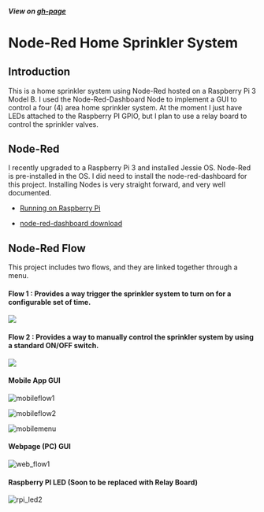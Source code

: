 ##### View on [gh-page](https://odelayio.github.io/Node-Red-Sprinkler-System/)


# Node-Red Home Sprinkler System 


## Introduction

This is a home sprinkler system using Node-Red hosted on a Raspberry Pi 3 Model B.  I used the Node-Red-Dashboard Node to implement a GUI to control a four (4) area home sprinkler system.  At the moment I just have LEDs attached to the Raspberry PI GPIO, but I plan to use a relay board to control the sprinkler valves. 



## Node-Red 
I recently upgraded to a Raspberry Pi 3 and installed Jessie OS.  Node-Red is pre-installed in the OS.  I did need to install the node-red-dashboard for this project.  Installing Nodes is very straight forward, and very well documented.

- [Running on Raspberry Pi](http://nodered.org/docs/hardware/raspberrypi)

- [node-red-dashboard download]( http://flows.nodered.org/node/node-red-dashboard)



## Node-Red Flow

This project includes two flows, and they are linked together through a menu.

#### Flow 1 : Provides a way trigger the sprinkler system to turn on for a configurable set of time.

<img src="http://odelay.io/projects/Sprinkler/flow1.jpg" />



#### Flow 2 : Provides a way to manually control the sprinkler system by using a standard ON/OFF switch.
<img src="http://odelay.io/projects/Sprinkler/flow2.jpg" />


#### Mobile App GUI
![mobileflow1](http://odelay.io/projects/Sprinkler/mobile_flow1.png)

![mobileflow2](http://odelay.io/projects/Sprinkler/mobile_flow2.png)

![mobilemenu](http://odelay.io/projects/Sprinkler/mobile_menu.png)


#### Webpage (PC) GUI


![web_flow1](http://odelay.io/projects/Sprinkler/web_flow1.jpg)




#### Raspberry PI LED (Soon to be replaced with Relay Board)


![rpi_led2](http://odelay.io/projects/Sprinkler/rpi_led2.jpg)





